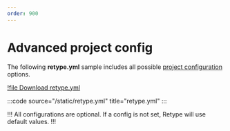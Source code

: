 ```yaml
---
order: 900
---
```

# Advanced project config

The following **retype.yml** sample includes all possible [project configuration](/configuration/project.md) options.

[!file Download retype.yml](/static/retype.yml)

:::code source="/static/retype.yml" title="retype.yml" :::

!!!
All configurations are optional. If a config is not set, Retype will use default values.
!!!